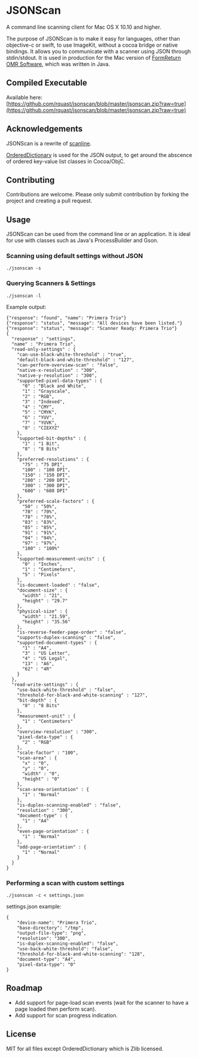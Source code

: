 # JSONScan

A command line scanning client for Mac OS X 10.10 and higher.

The purpose of JSONScan is to make it easy for languages, other than objective-c or swift, to use ImageKit, without a cocoa bridge or native bindings. It allows you to communicate with a scanner using JSON through stdin/stdout. It is used in production for the Mac version of [FormReturn OMR Software](https://www.formreturn.com), which was written in Java.

## Compiled Executable

Available here: [https://github.com/rquast/jsonscan/blob/master/jsonscan.zip?raw=true](https://github.com/rquast/jsonscan/blob/master/jsonscan.zip?raw=true)

## Acknowledgements

JSONScan is a rewrite of [scanline](https://github.com/klep/scanline).

[OrderedDictionary](https://github.com/nicklockwood/OrderedDictionary) is used for the JSON output, to get around the abscence of ordered key-value list classes in Cocoa/ObjC.

## Contributing

Contributions are welcome. Please only submit contribution by forking the project and creating a pull request.

## Usage

JSONScan can be used from the command line or an application. It is ideal for use with classes such as Java's ProcessBuilder and Gson.

### Scanning using default settings without JSON

```
./jsonscan -s
```

### Querying Scanners & Settings

```
./jsonscan -l
```

Example output:

```
{"response": "found", "name": "Primera Trio"}
{"response": "status", "message": "All devices have been listed."}
{"response": "status", "message": "Scanner Ready: Primera Trio"}
{
  "response" : "settings",
  "name" : "Primera Trio",
  "read-only-settings" : {
    "can-use-black-white-threshold" : "true",
    "default-black-and-white-threshold" : "127",
    "can-perform-overview-scan" : "false",
    "native-x-resolution" : "300",
    "native-y-resolution" : "300",
    "supported-pixel-data-types" : {
      "0" : "Black and White",
      "1" : "Grayscale",
      "2" : "RGB",
      "3" : "Indexed",
      "4" : "CMY",
      "5" : "CMYK",
      "6" : "YUV",
      "7" : "YUVK",
      "8" : "CIEXYZ"
    },
    "supported-bit-depths" : {
      "1" : "1 Bit",
      "8" : "8 Bits"
    },
    "preferred-resolutions" : {
      "75" : "75 DPI",
      "100" : "100 DPI",
      "150" : "150 DPI",
      "200" : "200 DPI",
      "300" : "300 DPI",
      "600" : "600 DPI"
    },
    "preferred-scale-factors" : {
      "50" : "50%",
      "70" : "70%",
      "78" : "78%",
      "83" : "83%",
      "85" : "85%",
      "91" : "91%",
      "94" : "94%",
      "97" : "97%",
      "100" : "100%"
    },
    "supported-measurement-units" : {
      "0" : "Inches",
      "1" : "Centimeters",
      "5" : "Pixels"
    },
    "is-document-loaded" : "false",
    "document-size" : {
      "width" : "21",
      "height" : "29.7"
    },
    "physical-size" : {
      "width" : "21.59",
      "height" : "35.56"
    },
    "is-reverse-feeder-page-order" : "false",
    "supports-duplex-scanning" : "false",
    "supported-document-types" : {
      "1" : "A4",
      "3" : "US Letter",
      "4" : "US Legal",
      "13" : "A6",
      "62" : "4R"
    }
  },
  "read-write-settings" : {
    "use-back-white-threshold" : "false",
    "threshold-for-black-and-white-scanning" : "127",
    "bit-depth" : {
      "8" : "8 Bits"
    },
    "measurement-unit" : {
      "1" : "Centimeters"
    },
    "overview-resolution" : "300",
    "pixel-data-type" : {
      "2" : "RGB"
    },
    "scale-factor" : "100",
    "scan-area" : {
      "x" : "0",
      "y" : "0",
      "width" : "0",
      "height" : "0"
    },
    "scan-area-orientation" : {
      "1" : "Normal"
    },
    "is-duplex-scanning-enabled" : "false",
    "resolution" : "300",
    "document-type" : {
      "1" : "A4"
    },
    "even-page-orientation" : {
      "1" : "Normal"
    },
    "odd-page-orientation" : {
      "1" : "Normal"
    }
  }
}
```

### Performing a scan with custom settings

```
./jsonscan -c < settings.json
```

settings.json example:

```
{
    "device-name": "Primera Trio",
    "base-directory": "/tmp",
    "output-file-type": "png",
    "resolution": "300",
    "is-duplex-scanning-enabled": "false",
    "use-back-white-threshold": "false",
    "threshold-for-black-and-white-scanning": "128",
    "document-type": "A4",
    "pixel-data-type": "0"
}
```

## Roadmap

- Add support for page-load scan events (wait for the scanner to have a page loaded then perform scan).
- Add support for scan progress indication.

## License

MIT for all files except OrderedDictionary which is Zlib licensed.
